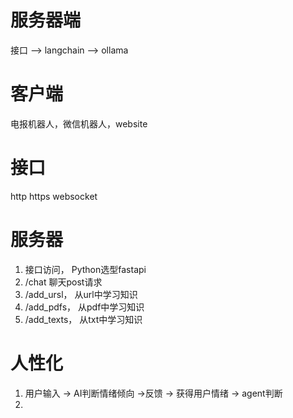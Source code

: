 # 服务器端
接口 --> langchain --> ollama
# 客户端
电报机器人，微信机器人，website
# 接口
http https websocket

# 服务器
1. 接口访问， Python选型fastapi
2. /chat    聊天post请求
3. /add_ursl， 从url中学习知识
4. /add_pdfs， 从pdf中学习知识
5. /add_texts， 从txt中学习知识

# 人性化
1. 用户输入 -> AI判断情绪倾向 ->反馈 -> 获得用户情绪 -> agent判断
2.

